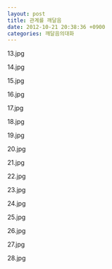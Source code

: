 ```yaml
---
layout: post
title: 관계를 깨달음
date: 2012-10-21 20:38:36 +0900
categories: 깨달음의대화
---
```

13.jpg

14.jpg

15.jpg

16.jpg

17.jpg

18.jpg

19.jpg

20.jpg

21.jpg

22.jpg

23.jpg

24.jpg

25.jpg

26.jpg

27.jpg

28.jpg